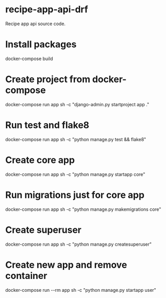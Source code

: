 # recipe-app-api-drf

Recipe app api source code.

# Install packages

docker-compose build

# Create project from docker-compose

docker-compose run app sh -c "django-admin.py startproject app ."

# Run test and flake8

docker-compose run app sh -c "python manage.py test && flake8"

# Create core app

docker-compose run app sh -c "python manage.py startapp core"

# Run migrations just for core app

docker-compose run app sh -c "python manage.py makemigrations core"

# Create superuser

docker-compose run app sh -c "python manage.py createsuperuser"

# Create new app and remove container

docker-compose run --rm app sh -c "python manage.py startapp user"
